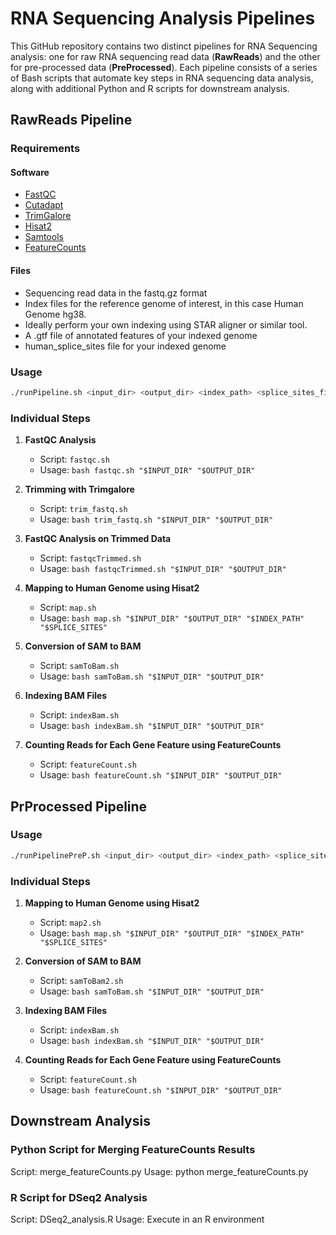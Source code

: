 # RNA Sequencing Analysis Pipelines

This GitHub repository contains two distinct pipelines for RNA Sequencing analysis: one for raw RNA sequencing read data (**RawReads**) and the other for pre-processed data (**PreProcessed**). Each pipeline consists of a series of Bash scripts that automate key steps in RNA sequencing data analysis, along with additional Python and R scripts for downstream analysis.

## RawReads Pipeline

### Requirements
#### Software
- [FastQC](https://www.bioinformatics.babraham.ac.uk/projects/fastqc/)
- [Cutadapt](https://cutadapt.readthedocs.io/en/stable/)
- [TrimGalore](https://www.bioinformatics.babraham.ac.uk/projects/trim_galore/)
- [Hisat2](https://daehwankimlab.github.io/hisat2/)
- [Samtools](http://www.htslib.org/)
- [FeatureCounts](http://subread.sourceforge.net/)

#### Files
- Sequencing read data in the fastq.gz format
- Index files for the reference genome of interest, in this case Human Genome hg38.
- Ideally perform your own indexing using STAR aligner or similar tool.
- A .gtf file of annotated features of your indexed genome 
- human_splice_sites file for your indexed genome

### Usage
```bash
./runPipeline.sh <input_dir> <output_dir> <index_path> <splice_sites_file> <gtf_file>
```
### Individual Steps

1. **FastQC Analysis**

   - Script: `fastqc.sh`
   - Usage: `bash fastqc.sh "$INPUT_DIR" "$OUTPUT_DIR"`

2. **Trimming with Trimgalore**

   - Script: `trim_fastq.sh`
   - Usage: `bash trim_fastq.sh "$INPUT_DIR" "$OUTPUT_DIR"`

3. **FastQC Analysis on Trimmed Data**

   - Script: `fastqcTrimmed.sh`
   - Usage: `bash fastqcTrimmed.sh "$INPUT_DIR" "$OUTPUT_DIR"`

4. **Mapping to Human Genome using Hisat2**

   - Script: `map.sh`
   - Usage: `bash map.sh "$INPUT_DIR" "$OUTPUT_DIR" "$INDEX_PATH" "$SPLICE_SITES"`

5. **Conversion of SAM to BAM**

   - Script: `samToBam.sh`
   - Usage: `bash samToBam.sh "$INPUT_DIR" "$OUTPUT_DIR"`

6. **Indexing BAM Files**

   - Script: `indexBam.sh`
   - Usage: `bash indexBam.sh "$INPUT_DIR" "$OUTPUT_DIR"`

7. **Counting Reads for Each Gene Feature using FeatureCounts**

   - Script: `featureCount.sh`
   - Usage: `bash featureCount.sh "$INPUT_DIR" "$OUTPUT_DIR"`


## PrProcessed Pipeline

### Usage
```bash
./runPipelinePreP.sh <input_dir> <output_dir> <index_path> <splice_sites_file> <gtf_file>
```
### Individual Steps

1. **Mapping to Human Genome using Hisat2**

   - Script: `map2.sh`
   - Usage: `bash map.sh "$INPUT_DIR" "$OUTPUT_DIR" "$INDEX_PATH" "$SPLICE_SITES"`

2. **Conversion of SAM to BAM**

   - Script: `samToBam2.sh`
   - Usage: `bash samToBam.sh "$INPUT_DIR" "$OUTPUT_DIR"`

3. **Indexing BAM Files**

   - Script: `indexBam.sh`
   - Usage: `bash indexBam.sh "$INPUT_DIR" "$OUTPUT_DIR"`

4. **Counting Reads for Each Gene Feature using FeatureCounts**

   - Script: `featureCount.sh`
   - Usage: `bash featureCount.sh "$INPUT_DIR" "$OUTPUT_DIR"`

## Downstream Analysis

### Python Script for Merging FeatureCounts Results

Script: merge_featureCounts.py
Usage: python merge_featureCounts.py

### R Script for DSeq2 Analysis

Script: DSeq2_analysis.R
Usage: Execute in an R environment